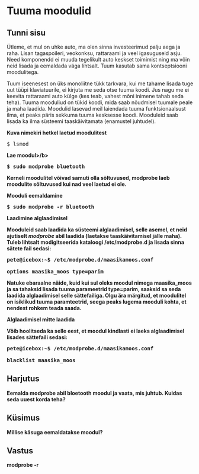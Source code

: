 ﻿# Tuuma moodulid

## Tunni sisu

Ütleme, et mul on uhke auto, ma olen sinna investeerimud palju aega ja raha. Lisan tagaspoileri, veokonksu, rattaraami ja veel igasuguseid asju. Need komponendd ei muuda tegelikult auto keskset toimimist ning ma võin neid lisada ja eemaldada väga lihtsalt. Tuum kasutab sama kontseptsiooni moodulitega.

Tuum iseenesest on üks monoliitne tükk tarkvara, kui me tahame lisada tuge uut tüüpi klaviatuurile, ei kirjuta me seda otse tuuma koodi. Jus nagu me ei keevita rattaraami auto külge (kes teab, vahest mõni inimene tahab seda teha). Tuuma mooduliud on tükid koodi, mida saab nõudmisel tuumale peale ja maha laadida. Moodulid lasevad meil laiendada tuuma funktsionaalsust ilma, et peaks päris sekkuma tuuma kesksesse koodi. Mooduleid saab lisada ka ilma süsteemi taaskäivitamata (enamustel juhtudel).

<b>Kuva nimekiri hetkel laetud moodulitest</b>

<pre>$ lsmod</pre>

<b>Lae moodul>/b>

<pre>$ sudo modprobe bluetooth</pre>

Kerneli moodulitel võivad samuti olla sõltuvused, modprobe laeb moodulite sõltuvused kui nad veel laetud ei ole.

<b>Mooduli eemaldamine</b>

<pre>$ sudo modprobe -r bluetooth</pre>

<b>Laadimine alglaadimisel</b>

Mooduleid saab laadida ka süsteemi alglaadimisel, selle asemel, et neid ajutiselt *modprobe* abil laadida (laetakse taaskäivitamisel jälle maha). Tuleb lihtsalt modigitseerida kataloogi <b>/etc/modprobe.d</b> ja lisada sinna sätete fail sedasi:

<pre>pete@icebox:~$ /etc/modprobe.d/maasikamoos.conf

options maasika_moos type=parim
</pre>

Natuke ebaraalne näide, kuid kui sul oleks moodul nimega maasika_moos ja sa tahaksid lisada tuuma parameetrid type=parim, saaksid sa seda laadida alglaadimisel selle sättefailiga. Olgu ära märgitud, et moodulitel on isiklikud tuuma paramteetrid, seega peaks lugema mooduli kohta, et nendest rohkem teada saada.

<b>Alglaadimisel mitte laadida</b>

Võib hoolitseda ka selle eest, et moodul kindlasti ei laeks alglaadimisel lisades sättefaili sedasi:

<pre>pete@icebox:~$ /etc/modprobe.d/maasikamoos.conf

blacklist maasika_moos
</pre>

## Harjutus

Eemalda modprobe abil bloetooth moodul ja vaata, mis juhtub. Kuidas seda uuest korda teha?

## Küsimus

Millise käsuga eemaldatakse moodul?

## Vastus

modprobe -r


